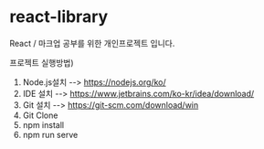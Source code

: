 # react-library

React / 마크업 공부를 위한 개인프로젝트 입니다.

프로젝트 실행방법)

1. Node.js설치 --> https://nodejs.org/ko/
2. IDE 설치 --> https://www.jetbrains.com/ko-kr/idea/download/
3. Git 설치 --> https://git-scm.com/download/win
4. Git Clone
5. npm install
6. npm run serve
